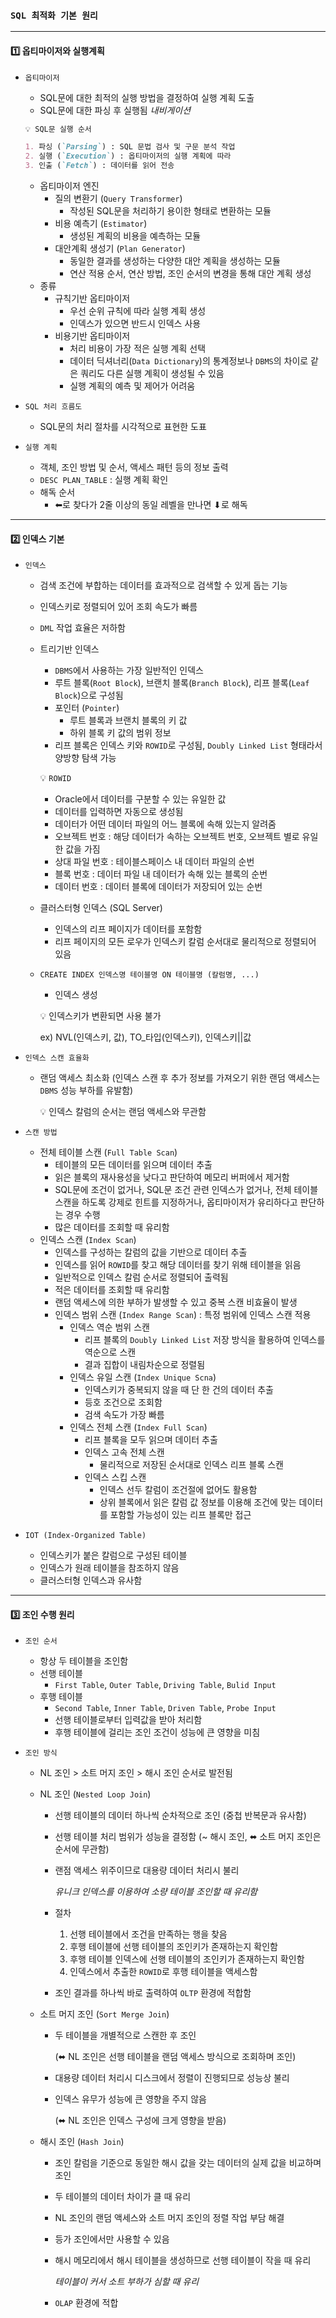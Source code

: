 ### `SQL 최적화 기본 원리`

***

#### 1️⃣ 옵티마이저와 실행계획

- `옵티마이저`

  - SQL문에 대한 최적의 실행 방법을 결정하여 실행 계획 도출
  - SQL문에 대한 파싱 후 실행됨 *내비게이션*

  ```markdown
  💡 SQL문 실행 순서
  
  1. 파싱 (`Parsing`) : SQL 문법 검사 및 구문 분석 작업
  2. 실행 (`Execution`) : 옵티마이저의 실행 계획에 따라
  3. 인출 (`Fetch`) : 데이터를 읽어 전송
  ```

  - 옵티마이저 엔진
    - 질의 변환기 (`Query Transformer`)
      - 작성된 SQL문을 처리하기 용이한 형태로 변환하는 모듈
    - 비용 예측기 (`Estimator`)
      - 생성된 계획의 비용을 예측하는 모듈
    - 대안계획 생성기 (`Plan Generator`)
      - 동일한 결과를 생성하는 다양한 대안 계획을 생성하는 모듈
      - 연산 적용 순서, 연산 방법, 조인 순서의 변경을 통해 대안 계획 생성
  - 종류
    - 규칙기반 옵티마이저
      - 우선 순위 규칙에 따라 실행 계획 생성
      - 인덱스가 있으면 반드시 인덱스 사용
    - 비용기반 옵티마이저
      - 처리 비용이 가장 적은 실행 계획 선택
      - 데이터 딕셔너리(`Data Dictionary`)의 통계정보나 `DBMS`의 차이로 같은 쿼리도 다른 실행 계획이 생성될 수 있음
      - 실행 계획의 예측 및 제어가 어려움

- `SQL 처리 흐름도`

  - SQL문의 처리 절차를 시각적으로 표현한 도표

- `실행 계획`

  - 객체, 조인 방법 및 순서, 액세스 패턴 등의 정보 출력
  - `DESC PLAN_TABLE` : 실행 계획 확인
  - 해독 순서
    - ⬅︎로 찾다가 2줄 이상의 동일 레벨을 만나면 ⬇︎로 해독

***

#### 2️⃣ 인덱스 기본

- `인덱스`

  - 검색 조건에 부합하는 데이터를 효과적으로 검색할 수 있게 돕는 기능

  - 인덱스키로 정렬되어 있어 조회 속도가 빠름

  - `DML` 작업 효율은 저하함

  - 트리기반 인덱스

    - `DBMS`에서 사용하는 가장 일반적인 인덱스
    - 루트 블록(`Root Block`), 브랜치 블록(`Branch Block`), 리프 블록(`Leaf Block`)으로 구성됨
    - 포인터 (`Pointer`)
      - 루트 블록과 브랜치 블록의 키 값
      - 하위 블록 키 값의 범위 정보
    - 리프 블록은 인덱스 키와 `ROWID`로 구성됨, `Doubly Linked List` 형태라서 양방향 탐색 가능

    💡 `ROWID`

    - Oracle에서 데이터를 구분할 수 있는 유일한 값
    - 데이터를 입력하면 자동으로 생성됨
    - 데이터가 어떤 데이터 파일의 어느 블록에 속해 있는지 알려줌
    - 오브젝트 번호 : 해당 데이터가 속하는 오브젝트 번호, 오브젝트 별로 유일한 값을 가짐
    - 상대 파일 번호 : 테이블스페이스 내 데이터 파일의 순번
    - 블록 번호 : 데이터 파일 내 데이터가 속해 있는 블록의 순번
    - 데이터 번호 : 데이터 블록에 데이터가 저장되어 있는 순번

  - 클러스터형 인덱스 (SQL Server)

    - 인덱스의 리프 페이지가 데이터를 포함함
    - 리프 페이지의 모든 로우가 인덱스키 칼럼 순서대로 물리적으로 정렬되어 있음

  - `CREATE INDEX 인덱스명 테이블명 ON 테이블명 (칼럼명, ...)`

    - 인덱스 생성

    💡 인덱스키가 변환되면 사용 불가

    ex) NVL(인덱스키, 값), TO_타입(인덱스키), 인덱스키||값

- `인덱스 스캔 효율화`

  - 랜덤 액세스 최소화 (인덱스 스캔 후 추가 정보를 가져오기 위한 랜덤 액세스는 `DBMS` 성능 부하를 유발함)

    💡 인덱스 칼럼의 순서는 랜덤 액세스와 무관함

- `스캔 방법`

  - 전체 테이블 스캔 (`Full Table Scan`)
    - 테이블의 모든 데이터를 읽으며 데이터 추출
    - 읽은 블록의 재사용성을 낮다고 판단하여 메모리 버퍼에서 제거함
    - SQL문에 조건이 없거나, SQL문 조건 관련 인덱스가 없거나, 전체 테이블 스캔을 하도록 강제로 힌트를 지정하거나, 옵티마이저가 유리하다고 판단하는 경우 수행
    - 많은 데이터를 조회할 때 유리함
  - 인덱스 스캔 (`Index Scan`)
    - 인덱스를 구성하는 칼럼의 값을 기반으로 데이터 추출
    - 인덱스를 읽어 `ROWID`를 찾고 해당 데이터를 찾기 위해 테이블을 읽음
    - 일반적으로 인덱스 칼럼 순서로 정렬되어 출력됨
    - 적은 데이터를 조회할 때 유리함
    - 랜덤 액세스에 의한 부하가 발생할 수 있고 중복 스캔 비효율이 발생
    - 인덱스 범위 스캔 (`Index Range Scan`) : 특정 범위에 인덱스 스캔 적용
      - 인덱스 역순 범위 스캔
        - 리프 블록의 `Doubly Linked List` 저장 방식을 활용하여 인덱스를 역순으로 스캔
        - 결과 집합이 내림차순으로 정렬됨
      - 인덱스 유일 스캔 (`Index Unique Scna`)
        - 인덱스키가 중복되지 않을 때 단 한 건의 데이터 추출
        - 등호 조건으로 조회함
        - 검색 속도가 가장 빠름
      - 인덱스 전체 스캔 (`Index Full Scan`)
        - 리프 블록을 모두 읽으며 데이터 추출
        - 인덱스 고속 전체 스캔
          - 물리적으로 저장된 순서대로 인덱스 리프 블록 스캔
        - 인덱스 스킵 스캔
          - 인덱스 선두 칼럼이 조건절에 없어도 활용함
          - 상위 블록에서 읽은 칼럼 값 정보를 이용해 조건에 맞는 데이터를 포함할 가능성이 있는 리프 블록만 접근

- `IOT (Index-Organized Table)`

  - 인덱스키가 붙은 칼럼으로 구성된 테이블
  - 인덱스가 원래 테이블을 참조하지 않음
  - 클러스터형 인덱스과 유사함

***

#### 3️⃣ 조인 수행 원리

- `조인 순서`

  - 항상 두 테이블을 조인함
  - 선행 테이블
    - `First Table`, `Outer Table`, `Driving Table`, `Bulid Input`
  - 후행 테이블
    - `Second Table`, `Inner Table`, `Driven Table`, `Probe Input`
    - 선행 테이블로부터 입력값을 받아 처리함
    - 후행 테이블에 걸리는 조인 조건이 성능에 큰 영향을 미침

- `조인 방식`

  - NL 조인 > 소트 머지 조인 > 해시 조인 순서로 발전됨

  - NL 조인 (`Nested Loop Join`)

    - 선행 테이블의 데이터 하나씩 순차적으로 조인 (중첩 반복문과 유사함)

    - 선행 테이블 처리 범위가 성능을 결정함 (~ 해시 조인, ⬌ 소트 머지 조인은 순서에 무관함)

    - 랜점 액세스 위주이므로 대용량 데이터 처리시 불리

      *유니크 인덱스를 이용하여 소량 테이블 조인할 때 유리함*

    - 절차

      1. 선행 테이블에서 조건을 만족하는 행을 찾음
      2. 후행 테이블에 선행 테이블의 조인키가 존재하는지 확인함
      3. 후행 테이블 인덱스에 선행 테이블의 조인키가 존재하는지 확인함
      4. 인덱스에서 추출한 `ROWID`로 후행 테이블을 액세스함

    - 조인 결과를 하나씩 바로 출력하여 `OLTP` 환경에 적합함

  - 소트 머지 조인 (`Sort Merge Join`)

    - 두 테이블을 개별적으로 스캔한 후 조인

      (⬌ NL 조인은 선행 테이블을 랜덤 액세스 방식으로 조회하며 조인)

    - 대용량 데이터 처리시 디스크에서 정렬이 진행되므로 성능상 불리

    - 인덱스 유무가 성능에 큰 영향을 주지 않음

      (⬌ NL 조인은 인덱스 구성에 크게 영향을 받음)

  - 해시 조인 (`Hash Join`)

    - 조인 칼럼을 기준으로 동일한 해시 값을 갖는 데이터의 실제 값을 비교하며 조인

    - 두 테이블의 데이터 차이가 클 때 유리

    - NL 조인의 랜덤 액세스와 소트 머지 조인의 정렬 작업 부담 해결

    - 등가 조인에서만 사용할 수 있음

    - 해시 메모리에서 해시 테이블을 생성하므로 선행 테이블이 작을 때 유리

      *테이블이 커서 소트 부하가 심할 때 유리*

    - `OLAP` 환경에 적합